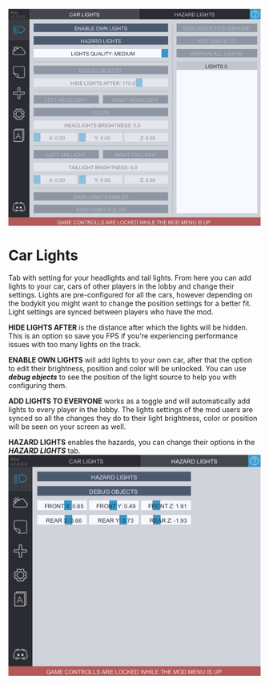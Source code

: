 ![CarLights](../Images/car_lights.png)

# Car Lights
Tab with setting for your headlights and tail lights. From here you can add lights to your car, cars of other players in the lobby and change their settings.
Lights are pre-configured for all the cars, however depending on the bodykit you might want to change the position settings for a better fit. Light settings are synced between players who have the mod.

**HIDE LIGHTS AFTER** is the distance after which the lights will be hidden. This is an option so save you FPS if you're experiencing performance issues with too many lights on the track.

**ENABLE OWN LIGHTS** will add lights to your own car, after that the option to edit their brightness, position and color will be unlocked. You can use ***debug objects*** to see the position of the light source to help you with configuring them.

**ADD LIGHTS TO EVERYONE** works as a toggle and will automatically add lights to every player in the lobby. The lights settings of the mod users are synced so all the changes they do to their light brightness, color or position will be seen on your screen as well.

**HAZARD LIGHTS** enables the hazards, you can change their options in the ***HAZARD LIGHTS*** tab.
![Hazards](../Images/hazard_lights.png)